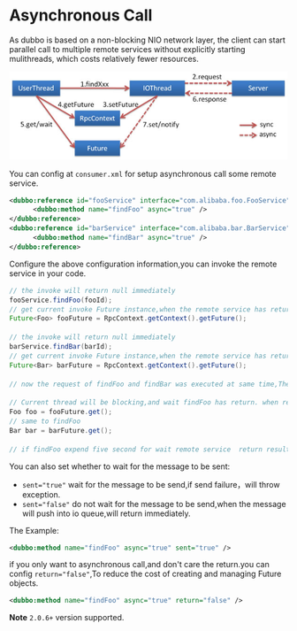 # Asynchronous Call

As dubbo is based on a non-blocking NIO network layer, the client can start parallel call to multiple remote services without explicitly starting mulithreads, which costs relatively fewer resources.

![/user-guide/images/future.jpg](../sources/images/future.jpg)


You can config at `consumer.xml` for setup asynchronous call some remote service.

```xml
<dubbo:reference id="fooService" interface="com.alibaba.foo.FooService">
      <dubbo:method name="findFoo" async="true" />
</dubbo:reference>
<dubbo:reference id="barService" interface="com.alibaba.bar.BarService">
      <dubbo:method name="findBar" async="true" />
</dubbo:reference>
```
Configure the above configuration information,you can invoke the remote service in your code.

```java
// the invoke will return null immediately
fooService.findFoo(fooId);
// get current invoke Future instance,when the remote service has return result,will notify this Future instance.
Future<Foo> fooFuture = RpcContext.getContext().getFuture();

// the invoke will return null immediately
barService.findBar(barId);
// get current invoke Future instance,when the remote service has return result,will notify this Future instance.
Future<Bar> barFuture = RpcContext.getContext().getFuture();

// now the request of findFoo and findBar was executed at same time,The client not need setup multithreading for parallel call, which is NIO-based non-blocking implementation of parallel calls

// Current thread will be blocking,and wait findFoo has return. when remote service has return findFoo result,the current thread will be wake up.
Foo foo = fooFuture.get();
// same to findFoo
Bar bar = barFuture.get();

// if findFoo expend five second for wait remote service  return result,and findBar expend six second. Actually,only expend six second will get findFoo and findBar result,and proceed to the next step.
```


You can also set whether to wait for the message to be sent:

* `sent="true"` wait for the message to be send,if send failure，will throw exception.
* `sent="false"` do not wait for the message to be send,when the message will push into io queue,will return immediately.

The Example:

```xml
<dubbo:method name="findFoo" async="true" sent="true" />
```
if you only want to asynchronous call,and don't care the return.you can config `return="false"`,To reduce the cost of creating and managing Future objects.

```xml
<dubbo:method name="findFoo" async="true" return="false" />
```

**Note**
 `2.0.6+` version supported.
